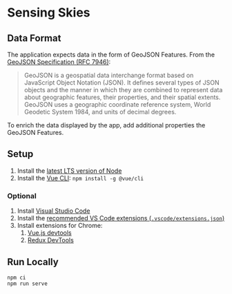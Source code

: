 # Sensing Skies

## Data Format

The application expects data in the form of GeoJSON Features. From the [GeoJSON Specification (RFC 7946)](https://datatracker.ietf.org/doc/html/rfc7946):

> GeoJSON is a geospatial data interchange format based on JavaScript
> Object Notation (JSON). It defines several types of JSON objects and
> the manner in which they are combined to represent data about
> geographic features, their properties, and their spatial extents.
> GeoJSON uses a geographic coordinate reference system, World Geodetic
> System 1984, and units of decimal degrees.

To enrich the data displayed by the app, add additional properties the GeoJSON Features.

## Setup

1. Install the [latest LTS version of Node](https://nodejs.org/)
2. Install the [Vue CLI](https://cli.vuejs.org/): `npm install -g @vue/cli`

### Optional

1. Install [Visual Studio Code](https://code.visualstudio.com/)
2. Install the [recommended VS Code extensions (`.vscode/extensions.json`)](./.vscode/extensions.json)
3. Install extensions for Chrome:
   1. [Vue.js devtools](https://chrome.google.com/webstore/detail/vuejs-devtools/ljjemllljcmogpfapbkkighbhhppjdbg)
   2. [Redux DevTools](https://chrome.google.com/webstore/detail/redux-devtools/lmhkpmbekcpmknklioeibfkpmmfibljd?hl=en)

## Run Locally

```shell
npm ci
npm run serve
```
